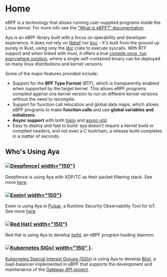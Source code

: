 # Home

eBPF is a technology that allows running user-supplied programs inside the Linux
kernel. For more info see the ["What is eBPF?" documentation][what-is-ebpf].

Aya is an eBPF library built with a focus on operability and developer
experience. It does not rely on [libbpf] nor [bcc] - it's built from the ground
up purely in Rust, using only the [libc] crate to execute syscalls. With BTF
support and when linked with musl, it offers a true [compile once, run
everywhere solution][co-re], where a single self-contained binary can be
deployed on many linux distributions and kernel versions.

Some of the major features provided include:

* Support for the **BPF Type Format** (BTF), which is transparently enabled when
  supported by the target kernel. This allows eBPF programs compiled against
  one kernel version to run on different kernel versions without the need to
  recompile.
* Support for function call relocation and global data maps, which
  allows eBPF programs to make **function calls** and use **global variables
  and initializers**.
* **Async support** with both [tokio] and [async-std].
* Easy to deploy and fast to build: aya doesn't require a kernel build or
  compiled headers, and not even a C toolchain; a release build completes in a matter
  of seconds.

[what-is-ebpf]:https://ebpf.io/what-is-ebpf
[libbpf]: https://github.com/libbpf/libbpf
[bcc]: https://github.com/iovisor/bcc
[libc]: https://docs.rs/libc
[co-re]: https://facebookmicrosites.github.io/bpf/blog/2020/02/19/bpf-portability-and-co-re.html
[tokio]: https://docs.rs/tokio
[async-std]: https://docs.rs/async-std

## Who's Using Aya

### [![Deepfence](https://uploads-ssl.webflow.com/63eaa07bbe370228bab003ea/640a069335cf3921e24def21_Deepfence%20Line.svg){ width="150"}](https://deepfence.io/)
Deepfence is using Aya with XDP/TC as their packet filtering stack. See more [here](https://deepfence.io/aya-your-trusty-ebpf-companion/).

### [![Exein](https://blog.exein.io/content/images/2023/03/logoexein.png){ width="150"}](https://exein.io)
Exein is using Aya in [Pulsar](https://pulsar.sh/), a Runtime Security Observability Tool for IoT. See more [here](https://github.com/Exein-io/pulsar).

### [![Red Hat](https://www.redhat.com/cms/managed-files/Asset-Red_Hat-Logo_page-Logo-RGB.svg?itok=yWDK-rRz){ width="150"}](https://redhat.com)
Red Hat is using Aya to develop [bpfd](https://github.com/redhat-et/bpfd), an eBPF program loading daemon.

### [![Kubernetes SIGs](https://github.com/aya-rs/book/assets/5332524/d115083d-139b-4dc3-84eb-22a8ad26d344){ width="150" }](https://github.com/kubernetes-sigs).
[Kubernetes Special Interest Groups (SIGs)](https://github.com/kubernetes-sigs) is using Aya to develop [Blixt](https://github.com/kubernetes-sigs/blixt), a load-balancer implemented in eBPF
that supports the development and maintenance of the [Gateway API project](https://github.com/kubernetes-sigs/gateway-api).
